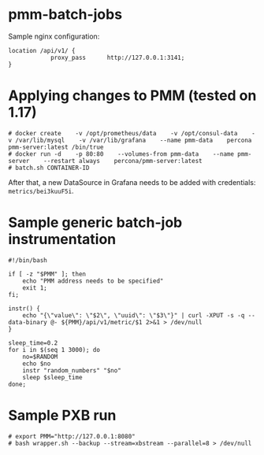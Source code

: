 # pmm-batch-jobs




Sample nginx configuration:
```
location /api/v1/ {
			proxy_pass		http://127.0.0.1:3141;
}
```

# Applying changes to PMM (tested on 1.17)


```
# docker create    -v /opt/prometheus/data    -v /opt/consul-data    -v /var/lib/mysql    -v /var/lib/grafana    --name pmm-data    percona pmm-server:latest /bin/true
# docker run -d    -p 80:80    --volumes-from pmm-data    --name pmm-server    --restart always    percona/pmm-server:latest
# batch.sh CONTAINER-ID
```


After that, a new DataSource in Grafana needs to be added with credentials: `metrics/bei3kuuF5i`.

# Sample generic batch-job instrumentation

```
#!/bin/bash
 
if [ -z "$PMM" ]; then
    echo "PMM address needs to be specified"
    exit 1;
fi;
 
instr() {
    echo "{\"value\": \"$2\", \"uuid\": \"$3\"}" | curl -XPUT -s -q --data-binary @- ${PMM}/api/v1/metric/$1 2>&1 > /dev/null
}
 
sleep_time=0.2
for i in $(seq 1 3000); do
    no=$RANDOM
    echo $no
    instr "random_numbers" "$no"
    sleep $sleep_time
done;
```

# Sample PXB run

```
# export PMM="http://127.0.0.1:8080"
# bash wrapper.sh --backup --stream=xbstream --parallel=8 > /dev/null

```